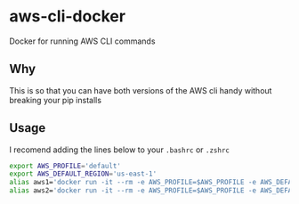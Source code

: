 # aws-cli-docker
Docker for running AWS CLI commands

## Why

This is so that you can have both versions of the AWS cli handy without breaking your pip installs

## Usage

I recomend adding the lines below to your `.bashrc` or `.zshrc`

``` bash
export AWS_PROFILE='default'
export AWS_DEFAULT_REGION='us-east-1'
alias aws1='docker run -it --rm -e AWS_PROFILE=$AWS_PROFILE -e AWS_DEFAULT_REGION=$AWS_DEFAULT_REGION -v $HOME/.aws:/root/.aws pwed/awscli:1'
alias aws2='docker run -it --rm -e AWS_PROFILE=$AWS_PROFILE -e AWS_DEFAULT_REGION=$AWS_DEFAULT_REGION -v $HOME/.aws:/root/.aws pwed/awscli:2'
```